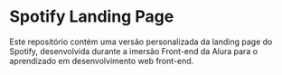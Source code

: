 # Spotify Landing Page
Este repositório contém uma versão personalizada da landing page do Spotify, desenvolvida durante a imersão Front-end da Alura para o aprendizado em desenvolvimento web front-end.